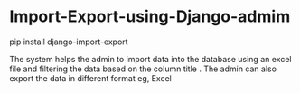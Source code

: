 # Import-Export-using-Django-admim

pip install django-import-export


The system helps the admin to import data into the database using an excel file and filtering the data based on the column title . The admin can also export the data in different format eg, Excel
